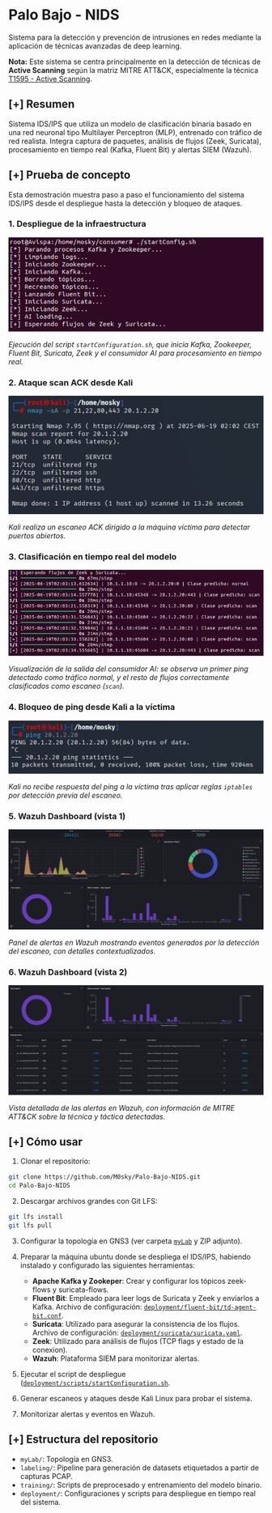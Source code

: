 # Palo Bajo - NIDS

Sistema para la detección y prevención de intrusiones en redes mediante la aplicación de técnicas avanzadas de deep learning.

**Nota:** Este sistema se centra principalmente en la detección de técnicas de **Active Scanning** según la matriz MITRE ATT&CK, especialmente la técnica [T1595 - Active Scanning](https://attack.mitre.org/techniques/T1595/).

## [+] Resumen

Sistema IDS/IPS que utiliza un modelo de clasificación binaria basado en una red neuronal tipo Multilayer Perceptron (MLP), entrenado con tráfico de red realista. Integra captura de paquetes, análisis de flujos (Zeek, Suricata), procesamiento en tiempo real (Kafka, Fluent Bit) y alertas SIEM (Wazuh).

## [+] Prueba de concepto

Esta demostración muestra paso a paso el funcionamiento del sistema IDS/IPS desde el despliegue hasta la detección y bloqueo de ataques.

### 1. Despliegue de la infraestructura

<p align="center">
  <img src="./images/iniciarServicios.PNG" alt="Inicio de servicios" />
</p>
<p style="text-align: left; margin-top: 0; margin-bottom: 1em;">
  <em>Ejecución del script <code>startConfiguration.sh</code>, que inicia Kafka, Zookeeper, Fluent Bit, Suricata, Zeek y el consumidor AI para procesamiento en tiempo real.</em>
</p>

### 2. Ataque scan ACK desde Kali

<p align="center">
  <img src="./images/scanACK.PNG" alt="Escaneo ACK desde Kali" />
</p>
<p style="text-align: left; margin-top: 0; margin-bottom: 1em;">
  <em>Kali realiza un escaneo ACK dirigido a la máquina víctima para detectar puertos abiertos.</em>
</p>

### 3. Clasificación en tiempo real del modelo

<p align="center">
  <img src="./images/clasificacion.PNG" alt="Clasificación en tiempo real" />
</p>
</p>
<p style="text-align: left; margin-top: 0; margin-bottom: 1em;">
  <em>Visualización de la salida del consumidor AI: se observa un primer ping detectado como tráfico normal, y el resto de flujos correctamente clasificados como escaneo (<code>scan</code>).</em>
</p>

### 4. Bloqueo de ping desde Kali a la víctima

<p align="center">
  <img src="./images/noPing.PNG" alt="Ping bloqueado" />
</p>
<p style="text-align: left; margin-top: 0; margin-bottom: 1em;">
  <em>Kali no recibe respuesta del ping a la víctima tras aplicar reglas <code>iptables</code> por detección previa del escaneo.</em>
</p>

### 5. Wazuh Dashboard (vista 1)

<p align="center">
  <img src="./images/wazuhDashboard1.PNG" alt="Wazuh Dashboard 1" />
</p>
<p style="text-align: left; margin-top: 0; margin-bottom: 1em;">
  <em>Panel de alertas en Wazuh mostrando eventos generados por la detección del escaneo, con detalles contextualizados.</em>
</p>

### 6. Wazuh Dashboard (vista 2)

<p align="center">
  <img src="./images/wazuhDashboard2.PNG" alt="Wazuh Dashboard 2" />
</p>
<p style="text-align: left; margin-top: 0; margin-bottom: 1em;">
  <em>Vista detallada de las alertas en Wazuh, con información de MITRE ATT&CK sobre la técnica y táctica detectadas.</em>
</p>

## [+] Cómo usar

1. Clonar el repositorio:

```bash
git clone https://github.com/M0sky/Palo-Bajo-NIDS.git
cd Palo-Bajo-NIDS
```

2. Descargar archivos grandes con Git LFS:

```bash
git lfs install
git lfs pull
```

3. Configurar la topología en GNS3 (ver carpeta [`myLab`](./myLab/) y ZIP adjunto).
4. Preparar la máquina ubuntu donde se despliega el IDS/IPS, habiendo instalado y configurado las siguientes herramientas:
    - **Apache Kafka y Zookeper**: Crear y configurar los tópicos zeek-flows y suricata-flows.
    - **Fluent Bit**: Empleado para leer logs de Suricata y Zeek y enviarlos a Kafka. Archivo de configuración: [`deployment/fluent-bit/td-agent-bit.conf`](./deployment/fluent-bit/td-agent-bit.conf).
    - **Suricata**: Utilizado para asegurar la consistencia de los flujos. Archivo de configuración: [`deployment/suricata/suricata.yaml`](./deployment/suricata/suricata.yaml).
    - **Zeek**: Utilizado para análisis de flujos (TCP flags y estado de la conexion).
    - **Wazuh**: Plataforma SIEM para monitorizar alertas.

5. Ejecutar el script de despliegue ([`deployment/scripts/startConfiguration.sh`](./deployment/scripts/startConfiguration.sh).
6. Generar escaneos y ataques desde Kali Linux para probar el sistema.
7. Monitorizar alertas y eventos en Wazuh.

## [+] Estructura del repositorio

- `myLab/`: Topología en GNS3.
- `labeling/`: Pipeline para generación de datasets etiquetados a partir de capturas PCAP.
- `training/`: Scripts de preprocesado y entrenamiento del modelo binario.
- `deployment/`: Configuraciones y scripts para despliegue en tiempo real del sistema.
